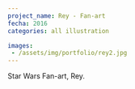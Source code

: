 ```yaml
---
project_name: Rey - Fan-art
fecha: 2016
categories: all illustration

images:
 - /assets/img/portfolio/rey2.jpg
---
```

Star Wars Fan-art, Rey. 
